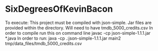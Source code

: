 # SixDegreesOfKevinBacon

To execute:
This project must be compiled with json-simple. Jar files are provided within the directory.
Will need to have tmdb_5000_credits.csv
In order to compile run this on command line
javac -cp json-simple-1.1.1.jar *.java
In order to run:
java -cp .:json-simple-1.1.1.jar main2 tmp/data_files/tmdb_5000_credits.csv
